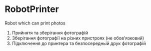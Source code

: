 # RobotPrinter
Robot which can print photos
1) Прийнятя та зберігання фотографій
2) Зберігання фотографії на різних пристроях (не обов'язковий)
3) Підключення до принтера та безпосередньій друк фотографій
